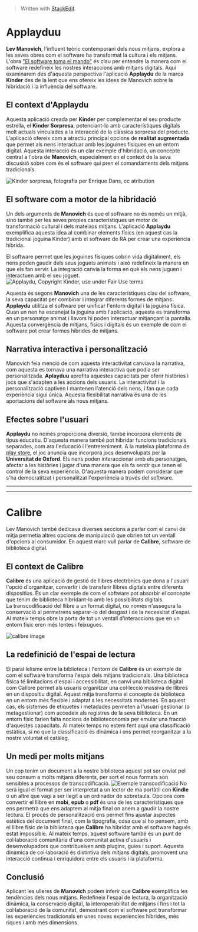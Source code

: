﻿


> Written with [StackEdit](https://stackedit.io/).
> 

# Applayduu

**Lev Manovich**, l'influent teòric contemporani dels nous mitjans, explora a les seves obres com el software ha transformat la cultura i els mitjans. L'obra ["El software toma el mando"](https://www.amazon.es/software-toma-mando-UOCPress-Comunicaci%C3%B3n-ebook/dp/B00Q6QO2TW) és clau per entendre la manera com el software redefineix les nostres interaccions amb mitjans digitals. Aquí examinarem des d'aquesta perspectiva l'aplicació **Applaydu** de la marca **Kinder** des de la lent que ens ofereix les idees de Manovich sobre la hibridació i la influència del software.

## El context d'Applaydu
Aquesta aplicació creada per **Kinder** per complementar el seu producte estrella, el **Kinder Sorpresa**, potenciant-lo amb característiques digitals molt actuals vinculades a la interacció de la clàssica sorpresa del producte. L'aplicació ofereix com a atractiu principal opcions de **realitat augmentada** que permet als nens interactuar amb les joguines físiques en un entorn digital. Aquesta interacció és un clar exemple d'hibridació, un concepte central a l'obra de **Manovich**, especialment en el context de la seva discussió sobre com és el software qui pren el comandaments dels mitjans tradicionals. 

![Kinder sorpresa, fotografia per Enrique Dans, cc atribution](https://live.staticflickr.com/22/92265831_292586ce69_b.jpg)

## El software com a motor de la hibridació
Un dels arguments de **Manovich** és que el software no és només un mitjà, sino també per les seves propies característiques un motor de transformació cultural i dels mateixos mitjans. L'aplicació **Applaydu** exemplifica aquesta idea al combinar elements físics (en aquest cas la tradicional joguina Kinder) amb el software de RA per crear una experiència híbrida.

El software permet que les joguines físiques cobrin vida digitalment,  els nens poden gaudir dels seus joguets animats i això redefineix la manera en que els fan servir. La integració canvia la forma en què els nens juguen i interactuen amb el seu joguet. 
![Applaydu, Copyright Kinder, use under Fair Use terms
](https://i.ytimg.com/vi/klCtZ-8I7MQ/maxresdefault.jpg)

Aquesta és segons **Manovich** una de les característiques clau del software, la seva capacitat per combinar i integrar diferents formes de mitjans. **Applaydu** utilitza el software per unificar l'entorn digital i la joguina física. Quan un nen ha escanejat la joguina amb l'aplicació, aquesta es transforma en un personatge animat i llavors hi poden interactuar mitjançant la pantalla. Aquesta convergència de mitjans, físics i digitals és un exemple de com el software pot crear formes híbrides de mitjans. 

## Narrativa interactiva i personalització
Manovich feia menció de com aquesta interactivitat canviava la narrativa, com aquesta es tornava una narrativa interactiva que podia ser personalitzada. **Aplayduu** aprofita aquestes capacitats per oferir històries i jocs que s'adapten a les accions dels usuaris. La interactivitat i la personalització captiven i mantenen l'atenció dels nens, i fan que cada experiència sigui única. Aquesta flexibilitat narrativa és una de les aportacions del software als nous mitjans. 

## Efectes sobre l'usuari
**Applaydu** no només proporciona diversió, també incorpora elements de tipus educatiu. D'aquesta manera també pot hibridar funcions tradicionals separades, com ara l'educació i l'entreteniment. A la mateixa plataforma de [play store](https://play.google.com/store/apps/details?id=com.ferrero.applayduGP&hl=es_419&pli=1), el joc anuncia que incorpora jocs desenvolupats per la **Universitat de Oxford**. 
Els nens poden interaccionar amb els personatges, afectar a les històries i jugar d'una manera que els fa sentir que tenen el control de la seva experiència. D'aquesta manera podem considerar que s'ha democratitzat i personalitzat l'experiència a través del software. 

---
---

# Calibre

Lev Manovich també dedicava diverses seccions a parlar com el canvi de mitja permetia altres opcions de manipulació que obrien tot un ventall d'opcions al consumidor. 
En aquest marc vull parlar de **Calibre**, software de biblioteca digital. 

## El context de Calibre
**Calibre** és una aplicació de gestió de llibres electrònics que dona a l'usuari l'opció d'organitzar, convertir i de transferir llibres digitals entre diferents dispositius. És un clar exemple de com el software pot absorbir el concepte que tenim de biblioteca hibridant-lo amb les possibilitats digitals.  
La transcodificació del llibre a un format digital, no només n'assegura la conservació al permetrens separar-lo del desgast i de la necessitat d'espai. Al mateix temps obre la porta de tot un ventall d'interaccions que en un entorn físic eren més lentes i feixugues. 

![calibre image](https://i.ibb.co/q1240ZH/caliebre-captura.png)

## La redefinició de l'espai de lectura
El paral·lelisme entre la biblioteca i l'entorn de **Calibre** és un exemple de com el software transforma l'espai dels mitjans tradicionals. Una biblioteca física té limitacions d'espai i accessibilitat, en canvi una biblioteca digital com Calibre permet als usuaris organitzar una col·lecció massiva de llibres en un dispositiu digital. Aquest mitja transforma el concepte de biblioteca en un entorn més flexible i adaptat a les necessitats modernes.  En aquest cas, els sistemes de etiquetes i metadades permeten a l'usuari gestionar (o metagestionar) com accedeix als registres de la seva biblioteca. En un entorn físic farien falta nocions de biblioteconomia per emular una fracció d'aquestes capacitats. 
Al mateix temps no estem fent aquí una classificació estàtica, si no que la classificació és dinàmica i ens permet reorganitzar a la nostre voluntat el catàleg. 

## Un medi per molts mitjans
Un cop tenim un document a la nostre biblioteca aquest pot ser enviat pel seu consum a molts mitjans diferents, per sort el nous formats son sensibles a processos de transcodificació.
![Exemple transcodificació](https://i.ibb.co/QfqQ32H/caliebre-transcodificar.png)
 No serà igual el format per ser interpretat a un lector de ma portàtil con **Kindle** o un altre que vagi a ser llegit a un ordinador de sobretaula. Opcions com convertir el llibre en **mobi**, **epub** o **pdf** és una de les característiques  que ens permetrà que ens adaptem al mitja final on anem a gaudir la nostre lectura. El procés de personalització ens permet fins ajustar aspectes estètics del document final, com la tipografia,  cosa que si ho pensem, amb el llibre físic de la biblioteca que **Calibre** ha hibridat amb el software hagués estat impossible. Al mateix temps, aquest software també és un punt de col·laboració comunitària d'una comunitat activa d'usuaris i desenvolupadors que contribueixen amb plugins, guies i suport. Aquesta dinàmica de col·laboració és distintiva dels mitjans digitals, promovent una interacció continua i enriquidora entre els usuaris i la plataforma. 

## Conclusió
Aplicant les ulleres de **Manovich** podem inferir que **Calibre** exemplifica les tendències dels nous mitjans. Redefineix l'espai de lectura, la organització dinàmica, la conservació digital, la interoperabilitat de mitjans i fins i tot la col·laboració de la comunitat, demostrant com el software pot transformar les experiències tradicionals en unes noves experiències híbrides, més riques i amb més dimensions. 
